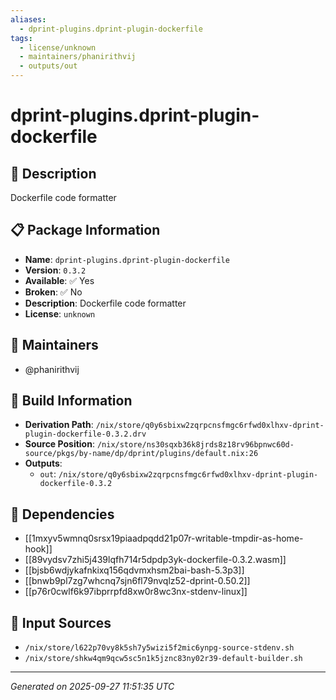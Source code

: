 ```yaml
---
aliases:
  - dprint-plugins.dprint-plugin-dockerfile
tags:
  - license/unknown
  - maintainers/phanirithvij
  - outputs/out
---
```


# dprint-plugins.dprint-plugin-dockerfile

## 📝 Description

Dockerfile code formatter

## 📋 Package Information

- **Name**: `dprint-plugins.dprint-plugin-dockerfile`
- **Version**: `0.3.2`
- **Available**: ✅ Yes
- **Broken**: ✅ No
- **Description**: Dockerfile code formatter
- **License**: `unknown`
## 👥 Maintainers

- @phanirithvij


## 🔧 Build Information

- **Derivation Path**: `/nix/store/q0y6sbixw2zqrpcnsfmgc6rfwd0xlhxv-dprint-plugin-dockerfile-0.3.2.drv`
- **Source Position**: `/nix/store/ns30sqxb36k8jrds8z18rv96bpnwc60d-source/pkgs/by-name/dp/dprint/plugins/default.nix:26`
- **Outputs**:
  - `out`:  `/nix/store/q0y6sbixw2zqrpcnsfmgc6rfwd0xlhxv-dprint-plugin-dockerfile-0.3.2`

## 🔗 Dependencies

- [[1mxyv5wmnq0srsx19piaadpqdd21p07r-writable-tmpdir-as-home-hook]]
- [[89vydsv7zhi5j439lqfh714r5dpdp3yk-dockerfile-0.3.2.wasm]]
- [[bjsb6wdjykafnkixq156qdvmxhsm2bai-bash-5.3p3]]
- [[bnwb9pl7zg7whcnq7sjn6fl79nvqlz52-dprint-0.50.2]]
- [[p76r0cwlf6k97ibprrpfd8xw0r8wc3nx-stdenv-linux]]

## 📁 Input Sources

- `/nix/store/l622p70vy8k5sh7y5wizi5f2mic6ynpg-source-stdenv.sh`
- `/nix/store/shkw4qm9qcw5sc5n1k5jznc83ny02r39-default-builder.sh`

---
*Generated on 2025-09-27 11:51:35 UTC*
